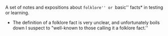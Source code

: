 A set of notes and expositions about ``folklore'' or ``basic'' facts* in testing or learning.

* The definition of a folklore fact is very unclear, and unfortunately boils down I suspect to "well-known to those calling it a folklore fact.''
